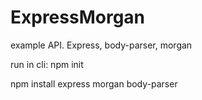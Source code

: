 # ExpressMorgan
example API. Express, body-parser, morgan

run in cli: npm init

npm install express morgan body-parser